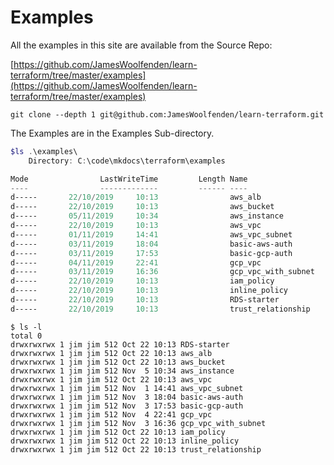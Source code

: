 # Examples

All the examples in this site are available from the Source Repo:

[https://github.com/JamesWoolfenden/learn-terraform/tree/master/examples](https://github.com/JamesWoolfenden/learn-terraform/tree/master/examples)

```git
git clone --depth 1 git@github.com:JamesWoolfenden/learn-terraform.git
```

The Examples are in the Examples Sub-directory.

``` powershell
$ls .\examples\
    Directory: C:\code\mkdocs\terraform\examples

Mode                LastWriteTime         Length Name
----                -------------         ------ ----
d-----       22/10/2019     10:13                aws_alb
d-----       22/10/2019     10:13                aws_bucket
d-----       05/11/2019     10:34                aws_instance
d-----       22/10/2019     10:13                aws_vpc
d-----       01/11/2019     14:41                aws_vpc_subnet
d-----       03/11/2019     18:04                basic-aws-auth
d-----       03/11/2019     17:53                basic-gcp-auth
d-----       04/11/2019     22:41                gcp_vpc
d-----       03/11/2019     16:36                gcp_vpc_with_subnet
d-----       22/10/2019     10:13                iam_policy
d-----       22/10/2019     10:13                inline_policy
d-----       22/10/2019     10:13                RDS-starter
d-----       22/10/2019     10:13                trust_relationship
```

``` shell
$ ls -l
total 0
drwxrwxrwx 1 jim jim 512 Oct 22 10:13 RDS-starter
drwxrwxrwx 1 jim jim 512 Oct 22 10:13 aws_alb
drwxrwxrwx 1 jim jim 512 Oct 22 10:13 aws_bucket
drwxrwxrwx 1 jim jim 512 Nov  5 10:34 aws_instance
drwxrwxrwx 1 jim jim 512 Oct 22 10:13 aws_vpc
drwxrwxrwx 1 jim jim 512 Nov  1 14:41 aws_vpc_subnet
drwxrwxrwx 1 jim jim 512 Nov  3 18:04 basic-aws-auth
drwxrwxrwx 1 jim jim 512 Nov  3 17:53 basic-gcp-auth
drwxrwxrwx 1 jim jim 512 Nov  4 22:41 gcp_vpc
drwxrwxrwx 1 jim jim 512 Nov  3 16:36 gcp_vpc_with_subnet
drwxrwxrwx 1 jim jim 512 Oct 22 10:13 iam_policy
drwxrwxrwx 1 jim jim 512 Oct 22 10:13 inline_policy
drwxrwxrwx 1 jim jim 512 Oct 22 10:13 trust_relationship
```
